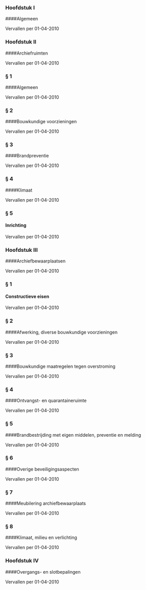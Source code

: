<meta http-equiv='Content-Type' content='text/html; charset=utf-8' />

### Hoofdstuk I 

####Algemeen 

Vervallen per 01-04-2010 

### Hoofdstuk II 

####Archiefruimten 

Vervallen per 01-04-2010 

### § 1 

####Algemeen 

Vervallen per 01-04-2010 

### § 2 

####Bouwkundige voorzieningen 

Vervallen per 01-04-2010 

### § 3 

####Brandpreventie 

Vervallen per 01-04-2010 

### § 4 

####Klimaat 

Vervallen per 01-04-2010 

### § 5 

#### Inrichting 

Vervallen per 01-04-2010 

### Hoofdstuk III 

####Archiefbewaarplaatsen 

Vervallen per 01-04-2010 

### § 1 

#### Constructieve eisen 

Vervallen per 01-04-2010 

### § 2 

####Afwerking, diverse bouwkundige voorzieningen 

Vervallen per 01-04-2010 

### § 3 

####Bouwkundige maatregelen tegen overstroming 

Vervallen per 01-04-2010 

### § 4 

####Ontvangst- en quarantaineruimte 

Vervallen per 01-04-2010 

### § 5 

####Brandbestrijding met eigen middelen, preventie en melding 

Vervallen per 01-04-2010 

### § 6 

####Overige beveiligingsaspecten 

Vervallen per 01-04-2010 

### § 7 

####Meubilering archiefbewaarplaats 

Vervallen per 01-04-2010 

### § 8 

####Klimaat, milieu en verlichting 

Vervallen per 01-04-2010 

### Hoofdstuk IV 

####Overgangs- en slotbepalingen 

Vervallen per 01-04-2010 


